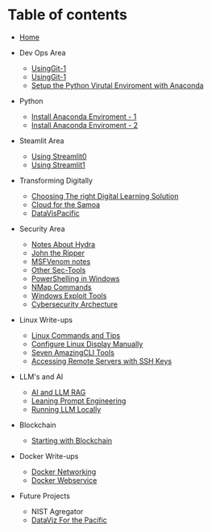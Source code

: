 # Table of contents
* [Home](README.md)
* Dev Ops Area
  * [UsingGit-1](DevOps/usinggit.md)
  * [UsingGit-1](DevOps/UsingGit.md)
  * [Setup the Python Virutal Enviroment with Anaconda](install\_anaconda\_pythonvirtualenv.md)
  
* Python
  * [Install Anaconda Enviroment - 1](Python/Install_Anaconda_PythonVirtualEnv.md)
  * [Install Anaconda Enviroment - 2](Python/install_anaconda_pythonvirtualenv.md)

* Steamlit Area
  * [Using Streamlit0](SteamlitArea/using\_streamlit.md)
  * [Using Streamlit1](SteamlitArea/Using\_Streamlit.md)

* Transforming Digitally 
  * [Choosing The right Digital Learning Solution](TransformingDigitally/choosing-the-right-digital-learning-solution.md)
  * [Cloud for the Samoa](TransformingDigitally/cloud-for-the-samoa.md)
  * [DataVisPacific](TransformingDigitally/datavizpacific.md)

* Security Area
  * [Notes About Hydra](SecArea/hydra_notes.md)
  * [John the Ripper](SecArea/John-the-Ripper-notes.md)
  * [MSFVenom notes](SecArea/msfvenom_notes.md)
  * [Other Sec-Tools](SecArea/OtherSecTools.md)
  * [PowerShelling in Windows](SecArea/Powershelling_in_Windows.md)
  * [NMap Commands](SecArea/useful_Nmap_Commands.md)
  * [Windows Exploit Tools](SecArea/Windows_Exploit_tools.md)
  * [Cybersecurity Archecture](SecArea/Cybersecurity_Architechture_Notes.md)

* Linux Write-ups 
  * [Linux Commands and Tips](LinuxWriteUps/LinuxTipsandTools.md)
  * [Configure Linux Display Manually](LinuxWriteUps/Manual_graphicDisplaySetting_Linux.md)
  * [Seven AmazingCLI Tools](LinuxWriteUps/sevenAmazingCLI_Tools.md)
  * [Accessing Remote Servers with SSH Keys](LinuxWriteUps/SettingupSSHkey_onLinux.md)

* LLM's and AI 
  * [AI and LLM RAG](LLMandAI/RAG_in_AI_n_LLM.md)
  * [Leaning Prompt Engineering](LLMandAI/LearningAboutPromptEngineering.md)
  * [Running LLM Locally](LLMandAI/runningLLMlocally.md)

* Blockchain 
  * [Starting with Blockchain](Blockchain/gettingstartwithBlockchain.md)

* Docker Write-ups
  * [Docker Networking](DockerWU/dockernetworking.md)
  * [Docker Webservice](DockerWU/SettingUpDockerforWebServices.md)

* Future Projects 
  * NIST Agregator
  * [DataViz For the Pacific](datavizpacific.md)

